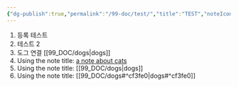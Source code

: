 ```yaml
---
{"dg-publish":true,"permalink":"/99-doc/test/","title":"TEST","noteIcon":"","created":"","updated":""}
---
```


1. 등록 테스트 
2. 테스트 2
3. 도그 연결 [[99_DOC/dogs\|dogs]]
4. Using the note title: [a note about cats](https://frabjous-lolly-3f592d.netlify.app/cats)
5. Using the note title: [[99_DOC/dogs\|dogs]]
6. Using the note title: [[99_DOC/dogs#^cf3fe0\|dogs#^cf3fe0]]